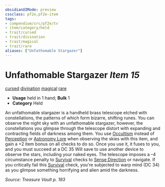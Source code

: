 ```yaml
---
obsidianUIMode: preview
cssclass: pf2e,pf2e-item
tags:
- compendium/src/pf2e/tv
- item/category/held
- trait/cursed
- trait/divination
- trait/magical
- trait/rare
aliases: ["Unfathomable Stargazer"]
---
```

# Unfathomable Stargazer *Item 15*  
[cursed](rules/traits/cursed-gmg.md)  [divination](rules/traits/divination.md)  [magical](rules/traits/magical.md)  [rare](rules/traits/rare.md)  

- **Usage** held in 1 hand; **Bulk** 1
- **Category** Held

An unfathomable stargazer is a handheld brass telescope etched with constellations, the patterns of which form bizarre, shifting runes. You can observe the night sky with an unfathomable stargazer, however, the constellations you glimpse through the telescope distort with expanding and contracting fields of darkness among them. You use [Occultism](compendium/skills.md#Occultism) instead of [Perception](compendium/skills.md#Perception) or [Astronomy Lore](compendium/skills.md#Lore) when observing the skies with this item, and gain a +2 item bonus on all checks to do so. Once you use it, it fuses to you, and you must succeed at a DC 35 Will save to use another device to observe the stars, including your naked eyes. The telescope imposes a –4 circumstance penalty to [Survival](compendium/skills.md#Survival) checks to [Sense Direction](rules/actions/sense-direction.md) or navigate. If you critically fail this [Survival](compendium/skills.md#Survival) check, you're subjected to warp mind (DC 34) as you glimpse something horrifying and alien amid the darkness.

*Source: Treasure Vault p. 193*